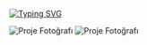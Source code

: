 
[![Typing SVG](https://readme-typing-svg.demolab.com?font=Fira+Code&weight=800&size=30&pause=1000&color=F70000BD&width=435&lines=Software+Engineering+Student;C%23%2C+SQL%2C+Java%2C+Python;Artificial+Intelligence%2C+Cyber+Security)](https://git.io/typing-svg)

![Proje Fotoğrafı](https://redsquid.co.uk/wp-content/plugins/phastpress/phast.php/c2VydmljZT1pbWFnZXMmc3JjPWh0dHBzJTNBJTJGJTJGcmVkc3F1aWQuY28udWslMkZ3cC1jb250ZW50JTJGdXBsb2FkcyUyRjIwMjMlMkYwMyUyRkhvdy1Uby1Qcm9tb3RlLUN5YmVyLVNlY3VyaXR5LUF3YXJlbmVzcy0xLmpwZyZjYWNoZU1hcmtlcj0xNjgwMDk1MjExLTM2NzA0MCZ0b2tlbj00YTY1MjM2ODNlODZiZDA3.q.jpg) ![Proje Fotoğrafı](https://d3g5ywftkpzr0e.cloudfront.net/wp-content/uploads/2023/07/13220529/Artificial-Intelligence-in-Indonesia-The-current-state-and-its-opportunities.jpeg)
<!---
OmerTalhaBas/OmerTalhaBas is a ✨ special ✨ repository because its `README.md` (this file) appears on your GitHub profile.
You can click the Preview link to take a look at your changes.
--->

